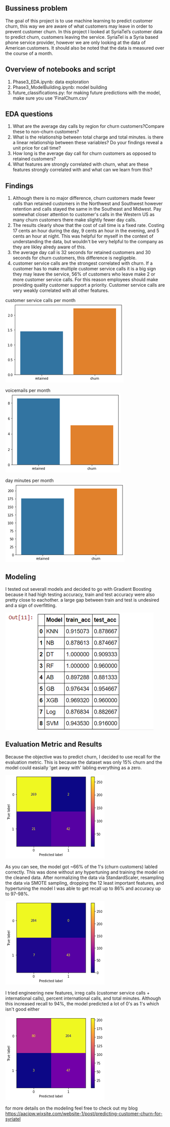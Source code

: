## Bussiness problem

The goal of this project is to use machine learning to predict customer churn, this way we are aware of what customers may leave in order to prevent customer churn. In this project I looked at SyriaTel’s customer data to predict churn, customers leaving the service. SyriaTel is a Syria based phone service provider, however we are only looking at the data of American customers. It should also be noted that the data is measured over the course of a month.

## Overview of notebooks and script
1. Phase3_EDA.ipynb: data exploration
2. Phase3_ModelBuilding.ipynb: model building
3. future_classifications.py: for making future predictions with the model, make sure you use 'FinalChurn.csv'

## EDA questions

1. What are the average day calls by region for churn customers?Compare these to non-churn customers?
2. What is the relationship between total charge and total minutes. is there a linear relationship between these variables? Do your findings reveal a unit price for call time?
3. How long is the average day call for churn customers as opposed to retained customers?
4. What features are strongly correlated with churn, what are these features strongly correlated with and what can we learn from this?

## Findings

1. Although there is no major difference, churn customers made fewer calls than retained customers in the Northwest and Southwest however retention and calls stayed the same in the Southeast and Midwest. Pay somewhat closer attention to customer's calls in the Western US as many churn customers there make slightly fewer day calls.
2. The results clearly show that the cost of call time is a fixed rate. Costing 17 cents an hour during the day, 9 cents an hour in the evening, and 5 cents an hour at night. This was helpful for myself in the context of understanding the data, but wouldn't be very helpful to the company as they are likley alredy aware of this.
3. the average day call is 32 seconds for retained customers and 30 seconds for churn customers, this difference is negligeble.
4. customer service calls are the strongest correlated with churn. If a customer has to make multiple customer service calls it is a big sign they may leave the service, 56% of customers who leave make 2 or more customer service calls. For this reason employees should make providing quality customer support a priority. Customer service calls are very weakly correlated with all other features.

customer service calls per month
<img src="images/cs_calls.png/"> 

voicemails per month
<img src="images/vmail.png/"> 

day minutes per month
<img src="images/day_minutes.png/"> 

## Modeling

I tested out severall models and decided to go with Gradient Boosting because it had high testing accuracy, train and test accuracy were also pretty close to eachother. a large gap between train and test is undesired and a sign of overfitting.

<img src="images/17.png/">

## Evaluation Metric and Results

Because the objective was to predict churn, I decided to use recall for the evaluation metric. This is because the dataset was only 15% churn and the model could easially 'get away with' labling everything as a zero.

<img src="images/round1.png/">

As you can see, the model got ~66% of the 1's (churn customers) labled correctly. This was done without any hypertuning and training the model on the cleaned data. After normalizing the data via StandardScaler, resampling the data via SMOTE sampling, dropping the 12 least important features, and hypertuning the model I was able to get recall up to 86% and accuracy up to 97-98%.

<img src="images/round11.png/">

I tried engineering new features, irreg calls (customer service calls + international calls), percent international calls, and total minutes. Although this increased recall to 94%, the model predicted a lot of 0's as 1's which isn't good either

<img src="images/round10.png/">

for more details on the modeling feel free to check out my blog
https://aacjpw.wixsite.com/website-1/post/predicting-customer-churn-for-syriatel
